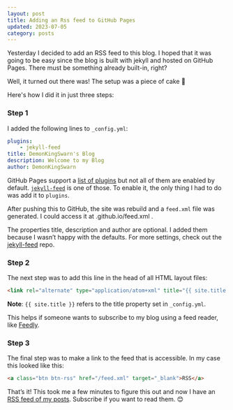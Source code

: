 ```yaml
---
layout: post
title: Adding an Rss feed to GitHub Pages
updated: 2023-07-05
category: posts
---
```


Yesterday I decided to add an RSS feed to this blog. I hoped that it was going to be easy since the blog is built with jekyll and hosted on GitHub Pages. There must be something already built-in, right?

Well, it turned out there was! The setup was a piece of cake 🍰

Here's how I did it in just three steps:

### Step 1

I added the following lines to `_config.yml`:

```yaml
plugins:
    - jekyll-feed
title: DemonKingSwarn's Blog
description: Welcome to my Blog
author: DemonKingSwarn
```

GitHub Pages support a [list of plugins](https://pages.github.com/versions/) but not all of them are enabled by default. [`jekyll-feed`](https://github.com/jekyll/jekyll-feed) is one of those. To enable it, the only thing I had to do was add it to `plugins`.

After pushing this to GitHub, the site was rebuild and a `feed.xml` file was generated. I could access it at <website-name>.github.io/feed.xml .

The properties title, description and author are optional. I added them because I wasn’t happy with the defaults. For more settings, check out the [jekyll-feed](https://github.com/jekyll/jekyll-feed) repo.

### Step 2

The next step was to add this line in the head of all HTML layout files:

```html
<link rel="alternate" type="application/atom+xml" title="{{ site.title }}" href="/feed.xml">
```

**Note**: `{{ site.title }}` refers to the title property set in `_config.yml`.

This helps if someone wants to subscribe to my blog using a feed reader, like [Feedly](https://feedly.com).

### Step 3

The final step was to make a link to the feed that is accessible. In my case this looked like this:

```html
<a class="btn btn-rss" href="/feed.xml" target="_blank">RSS</a>
```

That’s it! This took me a few minutes to figure this out and now I have an [RSS feed of my posts](https://demonkingswarn.is-a.dev/blog/feed.xml). Subscribe if you want to read them. 😊
